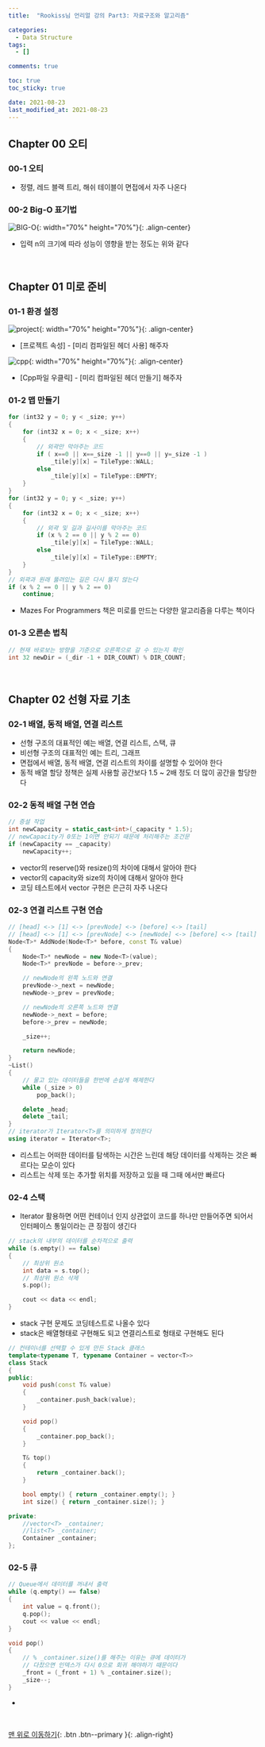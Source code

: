 ```yaml
---
title:  "Rookiss님 언리얼 강의 Part3: 자료구조와 알고리즘"

categories:
  - Data Structure
tags:
  - []

comments: true

toc: true
toc_sticky: true

date: 2021-08-23
last_modified_at: 2021-08-23
---
```


## Chapter 00 오티

### 00-1 오티 
- 정렬, 레드 블랙 트리, 해쉬 테이블이 면접에서 자주 나온다

### 00-2 Big-O 표기법

![BIG-O](https://user-images.githubusercontent.com/80055816/130400676-3e92dcd2-18c8-496b-af3c-54d85ebc8a3d.png){: width="70%" height="70%"}{: .align-center}

- 입력 n의 크기에 따라 성능이 영향을 받는 정도는 위와 같다

<br>

## Chapter 01 미로 준비

### 01-1 환경 설정

![project](https://user-images.githubusercontent.com/80055816/130419000-f17a91a5-3452-432b-963d-ebe2f18c2b9c.PNG){: width="70%" height="70%"}{: .align-center}

- [프로젝트 속성] - [미리 컴파일된 헤더 사용] 해주자

![cpp](https://user-images.githubusercontent.com/80055816/130419187-bd733669-9bd9-4a3d-828b-df84d5963f06.PNG){: width="70%" height="70%"}{: .align-center}

- [Cpp파일 우클릭] - [미리 컴파일된 헤더 만들기] 해주자

### 01-2 맵 만들기

```cpp
for (int32 y = 0; y < _size; y++)
{
	for (int32 x = 0; x < _size; x++)
	{
		// 외곽만 막아주는 코드
		if ( x==0 || x==_size -1 || y==0 || y=_size -1 )
			_tile[y][x] = TileType::WALL;
		else
			_tile[y][x] = TileType::EMPTY;
	}
}
for (int32 y = 0; y < _size; y++)
{
	for (int32 x = 0; x < _size; x++)
	{
		// 외곽 및 길과 길사이를 막아주는 코드
		if (x % 2 == 0 || y % 2 == 0)
			_tile[y][x] = TileType::WALL;
		else
			_tile[y][x] = TileType::EMPTY;
	}
}
// 외곽과 원래 뚫려있는 길은 다시 뚫지 않는다
if (x % 2 == 0 || y % 2 == 0)
	continue;
```

- Mazes For Programmers 책은 미로를 만드는 다양한 알고리즘을 다루는 책이다

### 01-3 오른손 법칙

```cpp
// 현재 바로보는 방향을 기준으로 오른쪽으로 갈 수 있는지 확인
int 32 newDir = (_dir -1 + DIR_COUNT) % DIR_COUNT;
```

<br>

## Chapter 02 선형 자료 기초

### 02-1 배열, 동적 배열, 연결 리스트
- 선형 구조의 대표적인 예는 배열, 연결 리스트, 스택, 큐
- 비선형 구조의 대표적인 예는 트리, 그래프
- 면접에서 배열, 동적 배열, 연결 리스트의 차이를 설명할 수 있어야 한다
- 동적 배열 할당 정책은 실제 사용할 공간보다 1.5 ~ 2배 정도 더 많이 공간을 할당한다

### 02-2 동적 배열 구현 연습

```cpp
// 증설 작업
int newCapacity = static_cast<int>(_capacity * 1.5);
// newCapacity가 0또는 1이면 안되기 때문에 처리해주는 조건문
if (newCapacity == _capacity)
	newCapacity++;
```

- vector의 reserve()와 resize()의 차이에 대해서 알아야 한다
- vector의 capacity와 size의 차이에 대해서 알아야 한다
- 코딩 테스트에서 vector 구현은 은근히 자주 나온다

### 02-3 연결 리스트 구현 연습

```cpp
// [head] <-> [1] <-> [prevNode] <-> [before] <-> [tail]
// [head] <-> [1] <-> [prevNode] <-> [newNode] <-> [before] <-> [tail]
Node<T>* AddNode(Node<T>* before, const T& value)
{
	Node<T>* newNode = new Node<T>(value);
	Node<T>* prevNode = before->_prev;

	// newNode의 왼쪽 노드와 연결
	prevNode->_next = newNode;
	newNode->_prev = prevNode;

	// newNode의 오른쪽 노드와 연결
	newNode->_next = before;
	before->_prev = newNode;

	_size++;

	return newNode;
}
~List()
{
	// 물고 있는 데이터들을 한번에 손쉽게 해제한다
	while (_size > 0)
		pop_back();

	delete _head;
	delete _tail;
}
// iterator가 Iterator<T>를 의미하게 정의한다
using iterator = Iterator<T>;
```

- 리스트는 어떠한 데이터를 탐색하는 시간은 느린데 해당 데이터를 삭제하는 것은 빠르다는 모순이 있다
- 리스트는 삭제 또는 추가할 위치를 저장하고 있을 때 그때 에서만 빠르다

### 02-4 스택
- Iterator 활용하면 어떤 컨테이너 인지 상관없이 코드를 하나만 만들어주면 되어서 인터페이스 통일이라는 큰 장점이 생긴다

```cpp
// stack의 내부의 데이터를 순차적으로 출력
while (s.empty() == false)
{
	// 최상위 원소
	int data = s.top();
	// 최상위 원소 삭제
	s.pop();

	cout << data << endl;
}
```

- stack 구현 문제도 코딩테스트로 나올수 있다
- stack은 배열형태로 구현해도 되고 연결리스트로 형태로 구현해도 된다

```cpp
// 컨테이너를 선택할 수 있게 만든 Stack 클래스
template<typename T, typename Container = vector<T>>
class Stack
{
public:
	void push(const T& value)
	{
		_container.push_back(value);
	}

	void pop()
	{
		_container.pop_back();
	}

	T& top()
	{
		return _container.back();
	}

	bool empty() { return _container.empty(); }
	int size() { return _container.size(); }

private:
	//vector<T> _container;
	//list<T> _container;
	Container _container;
};
```

### 02-5 큐

```cpp
// Queue에서 데이터를 꺼내서 출력
while (q.empty() == false)
{
	int value = q.front();
	q.pop();
	cout << value << endl;
}

void pop()
{
	// % _container.size()를 해주는 이유는 큐에 데이터가
	// 다찼으면 인덱스가 다시 0으로 회귀 해야하기 때문이다
	_front = (_front + 1) % _container.size();
	_size--;
}
```

- 


<br>

[맨 위로 이동하기](#){: .btn .btn--primary }{: .align-right}
